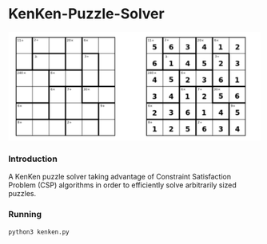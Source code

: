 # KenKen-Puzzle-Solver

![alt text](https://github.com/msiampou/kenken-puzzle-solver/blob/master/kenken.png)

### Introduction
A KenKen puzzle solver taking advantage of Constraint Satisfaction Problem (CSP) algorithms in order to efficiently solve arbitrarily sized puzzles.

### Running
``` python3 kenken.py ```
